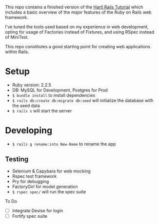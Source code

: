 This repo contains a finished version of the [Hartl Rails Tutorial](https://www.railstutorial.org/) which includes a basic overview of the major features of the Ruby on Rails web framework.

I've tuned the tools used based on my experience in web development, opting for usage of Factories instead of Fixtures, and using RSpec instead of MiniTest.

This repo constitutes a good starting point for creating web applications within Rails.

# Setup
- Ruby version: 2.2.5
- DB: MySQL for Development, Postgres for Prod
- `$ bundle install` to install dependencies
- `$ rails db:create db:migrate db:seed` will initialize the database with the seed data
- `$ rails s` will start the server

# Developing
- `$ rails g rename:into New-Name` to rename the app

## Testing
- Selenium & Capybara for web mocking
- Rspec test framework
- Pry for debugging
- FactoryGirl for model generation
- `$ rspec spec/` will run the spec suite

To Do
- [ ] Integrate Devise for login
- [ ] Fortify spec suite
